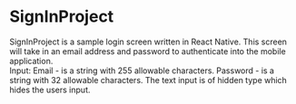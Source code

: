 # SignInProject
SignInProject is a sample login screen written in React Native.   This screen will take in an email address and password to authenticate into the mobile application.  
 Input: 
    Email - is a string with  255 allowable characters.
    Password - is a string with 32 allowable characters. The text input is of hidden type which hides the  users input.

